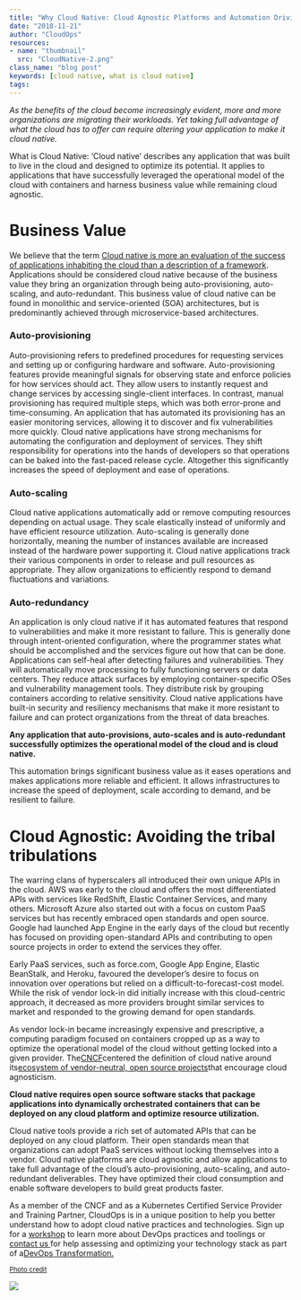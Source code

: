 ```yaml
---
title: "Why Cloud Native: Cloud Agnostic Platforms and Automation Driving Business Value"
date: "2018-11-21"
author: "CloudOps"
resources:
- name: "thumbnail"
  src: "CloudNative-2.png"
class_name: "blog post"
keywords: [cloud native, what is cloud native]
tags:
---
```


<p><i>As the benefits of the cloud become increasingly evident, more and more organizations are migrating their workloads. Yet taking full advantage of what the cloud has to offer can require altering your application to make it cloud native.</i></p>

<p>What is Cloud Native: ‘Cloud native’ describes any application that was built to live in the cloud and designed to optimize its potential. It applies to applications that have successfully leveraged the operational model of the cloud with containers and harness business value while remaining cloud agnostic.</p>

<h1>Business Value</h1>

<p>We believe that the term <a href="https://thenewstack.io/redefining-cloud-native-to-focus-on-business-value/" target="_blank" rel="noopener noreferrer">Cloud native is more&nbsp;an evaluation of the success of applications inhabiting the cloud than&nbsp;a description of a framework</a>. Applications should be considered cloud native because of the business value they bring an organization through being auto-provisioning, auto-scaling, and auto-redundant. <span style="font-weight: 400;"> This business value of cloud native can be found in monolithic and service-oriented (SOA) architectures, but is predominantly achieved through microservice-based architectures.</span></p>

<h3>Auto-provisioning</h3>

<p>Auto-provisioning refers to predefined procedures for requesting services and setting up or configuring hardware and software. Auto-provisioning features provide meaningful signals for observing state and enforce policies for how services should act. They allow users to instantly request and change services by accessing single-client interfaces. In contrast, manual provisioning has required multiple steps, which was both error-prone and time-consuming. An application that has automated its provisioning has an easier monitoring services, allowing it to discover and fix vulnerabilities more quickly. Cloud native applications have strong mechanisms for automating the configuration and deployment of services. They shift responsibility for operations into the hands of developers so that operations can be baked into the fast-paced release cycle. Altogether this significantly increases the speed of deployment and ease of operations.</p>

<h3>Auto-scaling</h3>

<p>Cloud native applications automatically add or remove computing resources depending on actual usage. They scale elastically instead of uniformly and have efficient resource utilization. Auto-scaling is generally done horizontally, meaning the number of instances available are increased instead of the hardware power supporting it. Cloud native applications track their various components in order to release and pull resources as appropriate. They allow organizations to efficiently respond to demand fluctuations and variations.</p>

<h3>Auto-redundancy</h3>

<p>An application is only cloud native if it has automated features that respond to vulnerabilities and make it more resistant to failure. This is generally done through intent-oriented configuration, where the programmer states what should be accomplished and the services figure out how that can be done. Applications can self-heal after detecting failures and vulnerabilities. They will automatically move processing to fully functioning servers or data centers. They reduce attack surfaces by employing container-specific OSes and vulnerability management tools. They distribute risk by grouping containers according to relative sensitivity. Cloud native applications have built-in security and resiliency mechanisms that make it more resistant to failure and can protect organizations from the threat of data breaches.</p>

<p><strong>Any application that auto-provisions, auto-scales and is auto-redundant successfully optimizes the operational model of the cloud and is cloud native.</strong></p>

<p>This automation brings significant business value as it eases operations and makes applications more reliable and efficient. It allows infrastructures to increase the speed of deployment, scale according to demand, and be resilient to failure.</p>

<h1>Cloud Agnostic: Avoiding the tribal tribulations</h1>

<p>The warring clans of hyperscalers all introduced their own unique APIs in the cloud. AWS was early to the cloud and offers the most differentiated APIs with services like RedShift, Elastic Container Services, and many others. Microsoft Azure also started out with a focus on custom PaaS services but has recently embraced open standards and open source. Google had launched App Engine in the early days of the cloud but recently has focused on providing open-standard APIs and contributing to open source projects in order to extend the services they offer.</p>

<p>Early PaaS services, such as force.com, Google App Engine, Elastic BeanStalk, and Heroku, favoured the developer’s desire to focus on innovation over operations but relied on a difficult-to-forecast-cost model. While the risk of vendor lock-in did initially increase with this cloud-centric approach, it decreased as more providers brought similar services to market and responded to the growing demand for open standards.</p>

<p>As vendor lock-in became increasingly expensive and prescriptive, a computing paradigm focused on containers cropped up as a way to optimize the operational model of the cloud without getting locked into a given provider. The<a href="https://www.cncf.io/" target="_blank" rel="noopener noreferrer">CNCF</a>centered the definition of cloud native around its<a href="https://www.cloudops.com/2018/10/the-beginners-guide-to-the-cncf-landscape/" target="_blank" rel="noopener noreferrer">ecosystem of vendor-neutral, open source projects</a>that encourage cloud agnosticism.</p>

<p><b>Cloud native requires open source software stacks that package applications into dynamically orchestrated containers that can be deployed on any cloud platform and optimize resource utilization. </b></p>

<p>Cloud native tools provide a rich set of automated APIs that can be deployed on any cloud platform. Their open standards mean that organizations can adopt PaaS services without locking themselves into a vendor. Cloud native platforms are cloud agnostic and allow applications to take full advantage of the cloud’s auto-provisioning, auto-scaling, and auto-redundant deliverables. They have optimized their cloud consumption and enable software developers to build great products faster.</p>

<p>As a member of the CNCF and as a Kubernetes Certified Service Provider and Training Partner, CloudOps is in a unique position to help you better understand how to adopt cloud native practices and technologies. Sign up for a <a href="/calendar/" target="_blank" rel="noopener noreferrer">workshop</a> to learn more about DevOps practices and toolings or <a href="mailto:info@cloudops.com" target="_blank" rel="noopener noreferrer">contact us </a>for help assessing and optimizing your technology stack as part of a<a href="/transformation" target="_blank" rel="noopener noreferrer">DevOps Transformation.</a></p>

<p><small><a href="https://www.aryaka.com/blog/cloud-evolution-drives-wan-evolution/" target="_blank" rel="noopener noreferrer">Photo credit</a></small></p>

<div class="row">
    <div class="col-xl-8 offset-xl-2 col-lg-10 offset-lg-1 col-md-10 offset-md-1 col-sm-12 col-xs-12 cta-image">
    <a href="/resources/white-papers/how-to-initiate-devops-transformation-by-assessing-culture-and-processes/">
      <img src="/images/blog/cta/white-paper.jpeg">
    </a>
    </div>
</div>